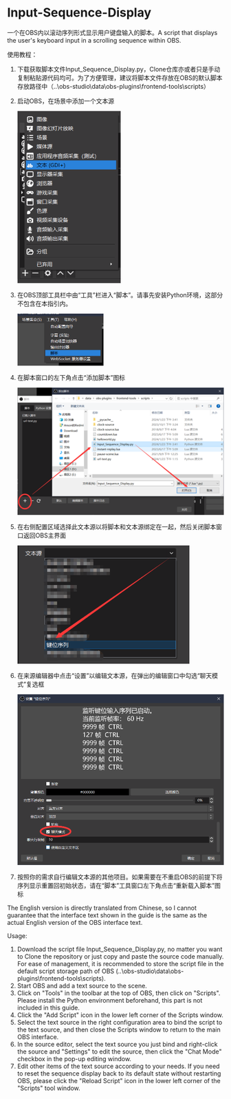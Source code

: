 # Input-Sequence-Display
一个在OBS内以滚动序列形式显示用户键盘输入的脚本。A script that displays the user's keyboard input in a scrolling sequence within OBS.

使用教程：

1. 下载获取脚本文件Input_Sequence_Display.py，Clone仓库亦或者只是手动复制粘贴源代码均可。为了方便管理，建议将脚本文件存放在OBS的默认脚本存放路径中（..\obs-studio\data\obs-plugins\frontend-tools\scripts）
2. 启动OBS，在场景中添加一个文本源

    <img src="./readme/2.png" style="height:400px">

3. 在OBS顶部工具栏中由“工具”栏进入“脚本”。请事先安装Python环境，这部分不包含在本指引内。

    <img src="./readme/3.png" style="width:200px">

4. 在脚本窗口的左下角点击“添加脚本”图标

    <img src="./readme/4.png" style="width:600px">

5. 在右侧配置区域选择此文本源以将脚本和文本源绑定在一起，然后关闭脚本窗口返回OBS主界面

    <img src="./readme/5.png" style="width:400px">

6. 在来源编辑器中点击“设置”以编辑文本源，在弹出的编辑窗口中勾选“聊天模式”复选框

    <img src="./readme/6.png" style="width:600px">

7. 按照你的需求自行编辑文本源的其他项目。如果需要在不重启OBS的前提下将序列显示重置回初始状态，请在“脚本”工具窗口左下角点击“重新载入脚本”图标

The English version is directly translated from Chinese, so I cannot guarantee that the interface text shown in the guide is the same as the actual English version of the OBS interface text.

Usage:

1. Download the script file Input_Sequence_Display.py, no matter you want to Clone the repository or just copy and paste the source code manually. For ease of management, it is recommended to store the script file in the default script storage path of OBS (..\obs-studio\data\obs-plugins\frontend-tools\scripts).
2. Start OBS and add a text source to the scene.
3. Click on "Tools" in the toolbar at the top of OBS, then click on "Scripts". Please install the Python environment beforehand, this part is not included in this guide.
4. Click the "Add Script" icon in the lower left corner of the Scripts window.
5. Select the text source in the right configuration area to bind the script to the text source, and then close the Scripts window to return to the main OBS interface.
6. In the source editor, select the text source you just bind and right-click the source and "Settings" to edit the source, then click the "Chat Mode" checkbox in the pop-up editing window.
7. Edit other items of the text source according to your needs. If you need to reset the sequence display back to its default state without restarting OBS, please click the "Reload Script" icon in the lower left corner of the "Scripts" tool window.
